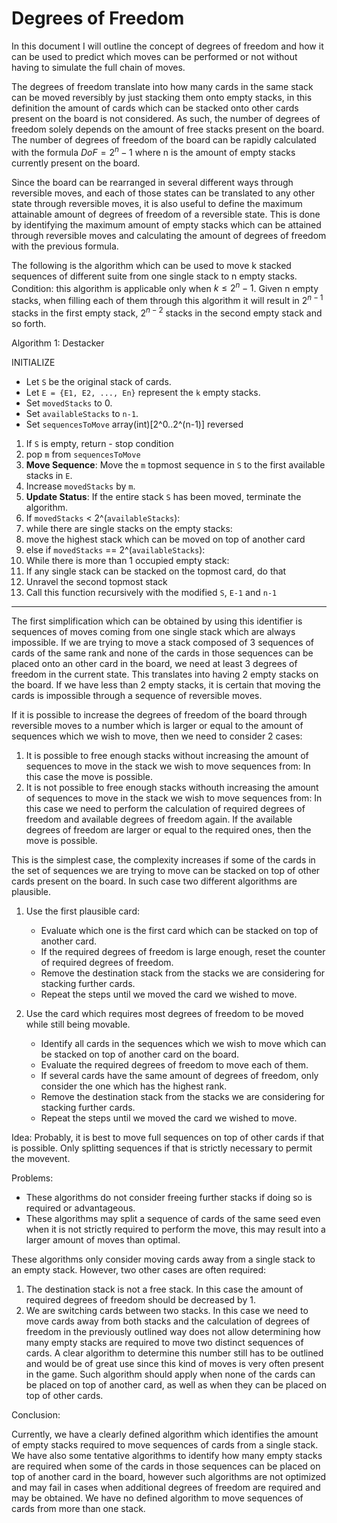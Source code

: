 # Degrees of Freedom

In this document I will outline the concept of degrees of freedom and how it can be used to predict which moves can be performed or not without having to simulate the full chain of moves.

The degrees of freedom translate into how many cards in the same stack can be moved reversibly by just stacking them onto empty stacks, in this definition the amount of cards which can be stacked onto other cards present on the board is not considered.
As such, the number of degrees of freedom solely depends on the amount of free stacks present on the board.
The number of degrees of freedom of the board can be rapidly calculated with the formula $DoF = 2^n - 1$ where n is the amount of empty stacks currently present on the board.

Since the board can be rearranged in several different ways through reversible moves, and each of those states can be translated to any other state through reversible moves, it is also useful to define the maximum attainable amount of degrees of freedom of a reversible state.
This is done by identifying the maximum amount of empty stacks which can be attained through reversible moves and calculating the amount of degrees of freedom with the previous formula.

The following is the algorithm which can be used to move k stacked sequences of different suite from one single stack to n empty stacks.
Condition: this algorithm is applicable only when $k \leq 2^n -1$.
Given n empty stacks, when filling each of them through this algorithm it will result in $2^{n-1}$ stacks in the first empty stack, $2^{n-2}$ stacks in the second empty stack and so forth.

Algorithm 1: Destacker

INITIALIZE
- Let `S` be the original stack of cards.
- Let `E = {E1, E2, ..., En}` represent the `k` empty stacks.
- Set `movedStacks` to 0.
- Set `availableStacks` to `n-1`.
- Set `sequencesToMove` array(int)[2^0..2^(n-1)] reversed

1. If `S` is empty, return - stop condition
1. pop `m` from `sequencesToMove`
2. **Move Sequence**: Move the `m` topmost sequence in `S` to the first available stacks in `E`.
3. Increase `movedStacks` by `m`.
4. **Update Status**: If the entire stack `S` has been moved, terminate the algorithm.
5. If `movedStacks` < 2^(`availableStacks`):
6. while there are single stacks on the empty stacks:
  1. move the highest stack which can be moved on top of another card
7. else if `movedStacks` == 2^(`availableStacks`):
8. While there is more than 1 occupied empty stack:
  1. If any single stack can be stacked on the topmost card, do that
  2. Unravel the second topmost stack
9. Call this function recursively with the modified `S`, `E-1` and `n-1`

---

The first simplification which can be obtained by using this identifier is sequences of moves coming from one single stack which are always impossible.
If we are trying to move a stack composed of 3 sequences of cards of the same rank and none of the cards in those sequences can be placed onto an other card in the board, we need at least 3 degrees of freedom in the current state. This translates into having 2 empty stacks on the board.
If we have less than 2 empty stacks, it is certain that moving the cards is impossible through a sequence of reversible moves.

If it is possible to increase the degrees of freedom of the board through reversible moves to a number which is larger or equal to the amount of sequences which we wish to move, then we need to consider 2 cases:

1. It is possible to free enough stacks without increasing the amount of sequences to move in the stack we wish to move sequences from:
    In this case the move is possible.
2. It is not possible to free enough stacks withouth increasing the amount of sequences to move in the stack we wish to move sequences from:
    In this case we need to perform the calculation of required degrees of freedom and available degrees of freedom again. If the available degrees of freedom are larger or equal to the required ones, then the move is possible.

This is the simplest case, the complexity increases if some of the cards in the set of sequences we are trying to move can be stacked on top of other cards present on the board.
In such case two different algorithms are plausible.

1. Use the first plausible card:
    - Evaluate which one is the first card which can be stacked on top of another card.
    - If the required degrees of freedom is large enough, reset the counter of required degrees of freedom.
    - Remove the destination stack from the stacks we are considering for stacking further cards.
    - Repeat the steps until we moved the card we wished to move.

2. Use the card which requires most degrees of freedom to be moved while still being movable.
    - Identify all cards in the sequences which we wish to move which can be stacked on top of another card on the board.
    - Evaluate the required degrees of freedom to move each of them.
    - If several cards have the same amount of degrees of freedom, only consider the one which has the highest rank.
    - Remove the destination stack from the stacks we are considering for stacking further cards.
    - Repeat the steps until we moved the card we wished to move.

Idea:
Probably, it is best to move full sequences on top of other cards if that is possible. Only splitting sequences if that is strictly necessary to permit the movevent.

Problems:

- These algorithms do not consider freeing further stacks if doing so is required or advantageous.
- These algorithms may split a sequence of cards of the same seed even when it is not strictly required to perform the move, this may result into a larger amount of moves than optimal.

These algorithms only consider moving cards away from a single stack to an empty stack. However, two other cases are often required:

1. The destination stack is not a free stack.
    In this case the amount of required degrees of freedom should be decreased by 1.
2. We are switching cards between two stacks.
    In this case we need to move cards away from both stacks and the calculation of degrees of freedom in the previously outlined way does not allow determining how many empty stacks are required to move two distinct sequences of cards.
    A clear algorithm to determine this number still has to be outlined and would be of great use since this kind of moves is very often present in the game.
    Such algorithm should apply when none of the cards can be placed on top of another card, as well as when they can be placed on top of other cards.


Conclusion:

Currently, we have a clearly defined algorithm which identifies the amount of empty stacks required to move sequences of cards from a single stack.
We have also some tentative algorithms to identify how many empty stacks are required when some of the cards in those sequences can be placed on top of another card in the board, however such algorithms are not optimized and may fail in cases when additional degrees of freedom are required and may be obtained.
We have no defined algorithm to move sequences of cards from more than one stack.
